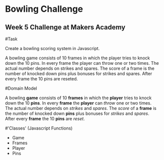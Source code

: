 Bowling Challenge
=================

Week 5 Challenge at Makers Academy
----------------------------------

#Task

Create a bowling scoring system in Javascript.

A bowling game consists of 10 frames in which the player tries to knock down the 10 pins. In every frame the player can throw one or two times. The actual number depends on strikes and spares. The score of a frame is the number of knocked down pins plus bonuses for strikes and spares. After every frame the 10 pins are reseted.


#Domain Model

A bowling **game** consists of 10 **frames** in which the **player** tries to knock down the 10 **pins**. In every **frame** the **player** can *throw* one or two times. The actual number depends on *strikes* and *spares*. The *score* of a **frame** is the number of knocked down **pins** plus bonuses for *strikes* and *spares*. After every **frame** the 10 **pins** are *reset*.

#'Classes' (Javascript Functions)

- Game
- Frames
- Player
- Pins

